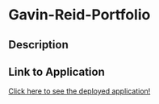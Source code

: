 # Gavin-Reid-Portfolio

## Description 

## Link to Application
[Click here to see the deployed application!](https://gavinreid0.github.io/Gavin-Reid-Portfolio/)